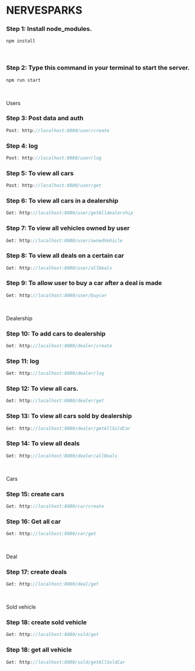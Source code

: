 # NERVESPARKS

<h3>Step 1: Install node_modules.</h3>

```Javascript
npm install
```
<br/>

<h3>Step 2: Type this command in your terminal to start the server.</h3>

```Javascript
npm run start
```

<br/>

Users

<h3>Step 3: Post data and auth</h3>

```Javascript
Post: http://localhost:8080/user/create
```


<h3>Step 4: log</h3>

```Javascript
Post: http://localhost:8080/user/log
```


<h3>Step 5: To view all cars</h3>

```Javascript
Post: http://localhost:8080/user/get
```


<h3>Step 6: To view all cars in a dealership</h3>

```Javascript
Get: http://localhost:8080/user/getAlldealership
```


<h3>Step 7: To view all vehicles owned by user</h3>

```Javascript
Get: http://localhost:8080/user/ownedVehicle
```


<h3>Step 8: To view all deals on a certain car</h3>

```Javascript
Get: http://localhost:8080/user/allDeals
```


<h3>Step 9: To allow user to buy a car after a deal is made</h3>

```Javascript
Get: http://localhost:8080/user/buycar
```
<br/>

Dealership


<h3>Step 10: To add cars to dealership</h3>

```Javascript
Get: http://localhost:8080/dealer/create
```

<h3>Step 11: log</h3>

```Javascript
Get: http://localhost:8080/dealer/log
```

<h3>Step 12: To view all cars.</h3>

```Javascript
Get: http://localhost:8080/dealer/get
```

<h3>Step 13: To view all cars sold by dealership</h3>

```Javascript
Get: http://localhost:8080/dealer/getAllSoldCar
```

<h3>Step 14: To view all deals</h3>

```Javascript
Get: http://localhost:8080/dealer/allDeals
```
<br/>

Cars


<h3>Step 15: create cars</h3>

```Javascript
Get: http://localhost:8080/car/create
```

<h3>Step 16: Get all car</h3>

```Javascript
Get: http://localhost:8080/car/get
```
<br/>

Deal


<h3>Step 17: create deals</h3>

```Javascript
Get: http://localhost:8080/deal/get
```
<br/>

Sold vehicle


<h3>Step 18: create sold vehicle</h3>

```Javascript
Get: http://localhost:8080/sold/get
```

<h3>Step 18: get all vehicle</h3>

```Javascript
Get: http://localhost:8080/sold/getAllSoldCar
```
